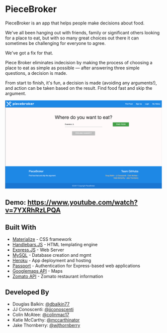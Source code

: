 # PieceBroker

PieceBroker is an app that helps people make decisions about food.
    
We've all been hanging out with friends, family or significant others looking for a place to eat, but with so many great choices out there it can sometimes be challenging for everyone to agree.
    
We've got a fix for that.
    
Piece Broker eliminates indecision by making the process of choosing a place to eat as simple as possible — after answering three simple questions, a decision is made.
    
From start to finish, it's fun, a decision is made (avoiding any arguments!), and action can be taken based on the result. Find food fast and skip the argument.
    
![alt text](public/images/piecebroker-main.png?raw=true "Piecebroker")

Demo: https://www.youtube.com/watch?v=7YXRhRzLPQA
----------------------------------------------------------------------------------------
## Built With

* [Materialize](http://materializecss.com/) - CSS framework
* [Handlebars.JS](http://handlebarsjs.com/) - HTML templating engine
* [Express.JS](https://expressjs.com/) - Web Server
* [MySQL](https://www.mysql.com/) - Database creation and mgmt
* [Heroku](https://www.heroku.com/) - App deployment and hosting
* [Passport](http://passportjs.org/) - Authentication for Express-based web applications
* [Googlemaps API](https://developers.google.com/maps/web/) - Maps
* [Zomato API](https://developers.zomato.com/api) - Zomato restaurant information

## Developed By

* Douglas Balkin: [@dbalkin77](https://github.com/dbalkin77) 
* JJ Conoscenti: [@jjconoscenti](https://github.com/jjconoscenti) 
* Colin McAtee: [@colinmac17](https://github.com/colinmac17) 
* Katie McCarthy: [@mccarthinator](https://github.com/mccarthinator) 
* Jake Thornberry: [@wjthornberry](https://github.com/wjthornberry) 
